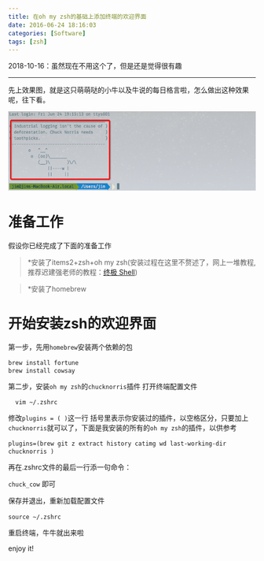 ```yaml
---
title: 在oh my zsh的基础上添加终端的欢迎界面
date: 2016-06-24 18:16:03
categories: [Software]
tags: [zsh]
---
```


2018-10-16：虽然现在不用这个了，但是还是觉得很有趣

---



先上效果图，就是这只萌萌哒的小牛以及牛说的每日格言啦，怎么做出这种效果呢，往下看。

![](oh-my-zsh-cow-welcome/1240-20181016225140769.png)

# 准备工作
假设你已经完成了下面的准备工作
> *安装了items2+zsh+oh my zsh(安装过程在这里不赘述了，网上一堆教程,推荐迟建强老师的教程：[终极 Shell](http://macshuo.com/?p=676))

> *安装了homebrew


# 开始安装zsh的欢迎界面

第一步，先用`homebrew`安装两个依赖的包

``` shell
brew install fortune
brew install cowsay
```

第二步，安装`oh my zsh`的`chucknorris`插件
打开终端配置文件

      vim ~/.zshrc

修改`plugins = ( )`这一行
括号里表示你安装过的插件，以空格区分，只要加上`chucknorris`就可以了，下面是我安装的所有的`oh my zsh`的插件，以供参考

``` shell
plugins=(brew git z extract history catimg wd last-working-dir chucknorris )
```
再在.zshrc文件的最后一行添一句命令：

`chuck_cow`
即可

保存并退出，重新加载配置文件

`source ~/.zshrc`

重启终端，牛牛就出来啦



enjoy it!
